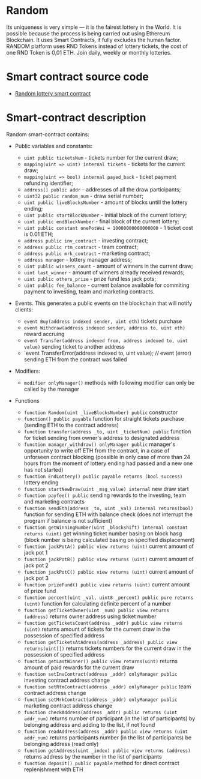 # Random

Its uniqueness is very simple — it is the fairest lottery in the World. It is possible because the process is being carried out using Ethereum Blockchain. It uses Smart Contracts, it fully excludes the human factor. RANDOM platform uses RND Tokens instead of lottery tickets, the cost of one RND Token is 0,01 ETH.
Join daily, weekly or monthly lotteries.


# Smart contract source code

- [Random lottery smart contract](contract/)


# Smart-contract description

Random smart-contract contains:

- Public variables and constants:
	- `uint public ticketsNum` - tickets number for the current draw;
	- `mapping(uint => uint) internal tickets` - tickets for the current draw;
	- `mapping(uint => bool) internal payed_back` - ticket payment refunding identifier;
	- `address[] public addr` - addresses of all the draw participants;
	- `uint32 public random_num` - draw serial number;
	- `uint public liveBlocksNumber` - amount of blocks untill the lottery ending;
	- `uint public startBlockNumber` - initial block of the current lottery;
	- `uint public endBlockNumber` - final block of the current lottery;
	- `uint public constant onePotWei = 10000000000000000` - 1 ticket cost is 0.01 ETH;
	- `address public inv_contract` - investing contract;
	- `address public rtm_contract` - team contract;
	- `address public mrk_contract` - marketing contract;
	- `address manager` - lottery manager address;
	- `uint public winners_count` - amount of winners in the current draw;
	- `uint last_winner` - amount of winners already received rewards;
	- `uint public others_prize` - prize fund less jack pots;
	- `uint public fee_balance` - current balance available for commiting payment to investing, team and marketing contracts.


- Events. This generates a public events on the blockchain that will notify clients:
	- `event Buy(address indexed sender, uint eth)`
	tickets purchase
	- `event Withdraw(address indexed sender, address to, uint eth)`
	reward accruing
	- `event Transfer(address indexed from, address indexed to, uint value)`
	sending ticket to another address
	- `event TransferError(address indexed to, uint value); // event (error)
	sending ETH from the contract was failed


- Modifiers:
	- `modifier onlyManager()`
	methods with following modifier can only be called by the manager

- Functions
	- `function Random(uint _liveBlocksNumber) public`
	constructor
	- `function() public payable`
	function for straight tickets purchase (sending ETH to the contract address)
	- `function transfer(address _to, uint _ticketNum) public`
	function for ticket sending from owner's address to designated address
	- `function manager_withdraw() onlyManager public`
	manager's opportunity to write off ETH from the contract, in a case of unforseen contract blocking (possible in only case of more than 24 hours from the moment of lottery ending had passed and a new one has not started)
	- `function EndLottery() public payable returns (bool success)`
	lottery ending
	- `function startNewDraw(uint _msg_value) internal`
	new draw start
	- `function payfee() public`
	sending rewards to the investing, team and marketing contracts 
	- `function sendEth(address _to, uint _val) internal returns(bool)`
	function for sending ETH with balance check (does not interrupt the program if balance is not sufficient)
	- `function getWinningNumber(uint _blockshift) internal constant returns (uint)`
	get winning ticket number basing on block hasg (block number is being calculated basing on specified displacement)
	- `function jackPotA() public view returns (uint)`
	current amount of jack pot 1
	- `function jackPotB() public view returns (uint)`
	current amount of jack pot 2
	- `function jackPotC() public view returns (uint)`
	current amount of jack pot 3
	- `function prizeFund() public view returns (uint)`
	current amount of prize fund
	- `function percent(uint _val, uint8 _percent) public pure returns (uint)`
	function for calculating definite percent of a number
	- `function getTicketOwner(uint _num) public view returns (address)`
	returns owner address using ticket number
	- `function getTicketsCount(address _addr) public view returns (uint)` 
	returns amount of tickets for the current draw in the possession of specified address
	- `function getTicketsAtAdress(address _address) public view returns(uint[])`
	returns tickets numbers for the current draw in the possession of specified address
	- `function getLastWinner() public view returns(uint)`
	returns amount of paid rewards for the current draw
	- `function setInvContract(address _addr) onlyManager public`
	investing contract address change
	- `function setRtmContract(address _addr) onlyManager public`
	team contract address change
	- `function setMrkContract(address _addr) onlyManager public`
	marketing contract address change
	- `function checkAddress(address _addr) public returns (uint addr_num)`
	returns number of participant (in the list of participants) by belonging address and adding to the list, if not found
	- `function readAddress(address _addr) public view returns (uint addr_num)`
	returns participants number (in the list of participants) be belonging address (read only)
	- `function getAddress(uint _index) public view returns (address)`
	returns address by the number in the list of participants
	- `function deposit() public payable`
	method for direct contract replenishment with ETH
